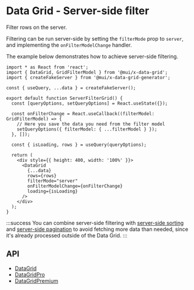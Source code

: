 # Data Grid - Server-side filter

Filter rows on the server.

Filtering can be run server-side by setting the `filterMode` prop to `server`, and implementing the `onFilterModelChange` handler.

The example below demonstrates how to achieve server-side filtering.

```tsx
import * as React from 'react';
import { DataGrid, GridFilterModel } from '@mui/x-data-grid';
import { createFakeServer } from '@mui/x-data-grid-generator';

const { useQuery, ...data } = createFakeServer();

export default function ServerFilterGrid() {
  const [queryOptions, setQueryOptions] = React.useState({});

  const onFilterChange = React.useCallback((filterModel: GridFilterModel) => {
    // Here you save the data you need from the filter model
    setQueryOptions({ filterModel: { ...filterModel } });
  }, []);

  const { isLoading, rows } = useQuery(queryOptions);

  return (
    <div style={{ height: 400, width: '100%' }}>
      <DataGrid
        {...data}
        rows={rows}
        filterMode="server"
        onFilterModelChange={onFilterChange}
        loading={isLoading}
      />
    </div>
  );
}

```

:::success
You can combine server-side filtering with [server-side sorting](/x/react-data-grid/sorting/#server-side-sorting) and [server-side pagination](/x/react-data-grid/pagination/#server-side-pagination) to avoid fetching more data than needed, since it's already processed outside of the Data Grid.
:::

## API

- [DataGrid](/x/api/data-grid/data-grid/)
- [DataGridPro](/x/api/data-grid/data-grid-pro/)
- [DataGridPremium](/x/api/data-grid/data-grid-premium/)
